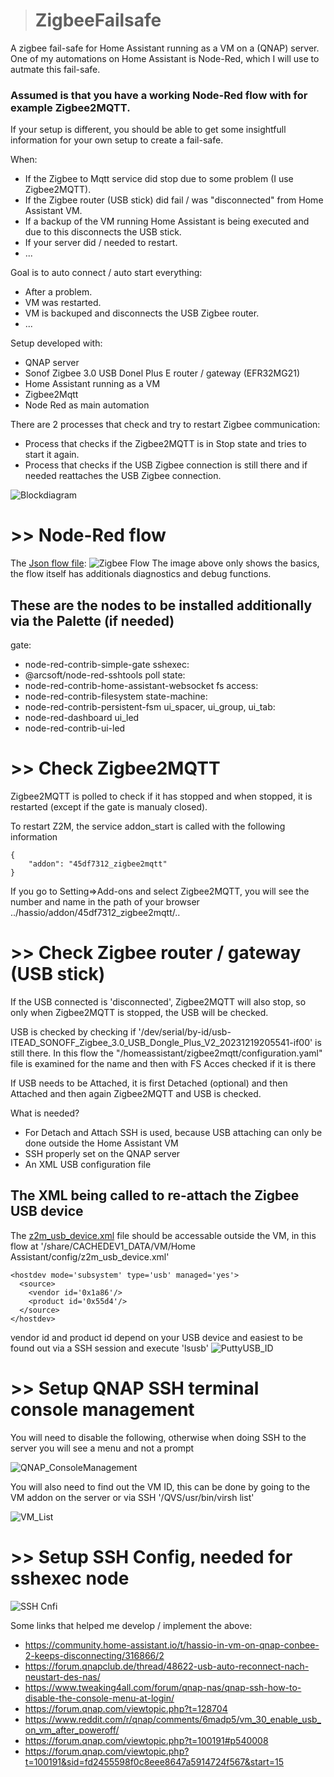 > # ZigbeeFailsafe
A zigbee fail-safe for Home Assistant running as a VM on a (QNAP) server.
One of my automations on Home Assistant is Node-Red, which I will use to autmate this fail-safe.

### Assumed is that you have a working Node-Red flow with for example Zigbee2MQTT.

If your setup is different, you should be able to get some insightfull information for your own setup to create a fail-safe.

When:
* If the Zigbee to Mqtt service did stop due to some problem (I use Zigbee2MQTT).
* If the Zigbee router (USB stick) did fail / was "disconnected" from Home Assistant VM.
* If a backup of the VM running Home Assistant is being executed and due to this disconnects the USB stick.
* If your server did / needed to restart.
* ...

Goal is to auto connect / auto start everything:
* After a problem.
* VM was restarted.
* VM is backuped and disconnects the USB Zigbee router.
* ...

Setup developed with:
* QNAP server
* Sonof Zigbee 3.0 USB Donel Plus E router / gateway (EFR32MG21)
* Home Assistant running as a VM
* Zigbee2Mqtt
* Node Red as main automation

There are 2 processes that check and try to restart Zigbee communication: 
* Process that checks if the Zigbee2MQTT is in Stop state and tries to start it again.
* Process that checks if the USB Zigbee connection is still there and if needed reattaches the USB Zigbee connection.

![Blockdiagram](Images/BlockDiagram.png)

# >> Node-Red flow

The [Json flow file](ZigbeeFlow.json):
![Zigbee Flow](Images/ZigbeeFlow.png)
The image above only shows the basics, the flow itself has additionals diagnostics and debug functions.

## These are the nodes to be installed additionally via the Palette (if needed)

gate:
* node-red-contrib-simple-gate
sshexec:
* @arcsoft/node-red-sshtools
poll state:
* node-red-contrib-home-assistant-websocket
fs access:
* node-red-contrib-filesystem
state-machine:
* node-red-contrib-persistent-fsm
ui_spacer, ui_group, ui_tab:
* node-red-dashboard
ui_led
* node-red-contrib-ui-led

# >> Check Zigbee2MQTT

Zigbee2MQTT is polled to check if it has stopped and when stopped, it is restarted (except if the gate is manualy closed).

To restart Z2M, the service addon_start is called with the following information

```
{
    "addon": "45df7312_zigbee2mqtt"
}
```

If you go to Setting=>Add-ons and select Zigbee2MQTT, you will see the number and name in the path of your browser
../hassio/addon/45df7312_zigbee2mqtt/..

# >> Check Zigbee router / gateway (USB stick)

If the USB connected is 'disconnected', Zigbee2MQTT will also stop, so only when Zigbee2MQTT is stopped, the USB will be checked. 

USB is checked by checking if '/dev/serial/by-id/usb-ITEAD_SONOFF_Zigbee_3.0_USB_Dongle_Plus_V2_20231219205541-if00' is still there.
In this flow the "/homeassistant/zigbee2mqtt/configuration.yaml" file is examined for the name and then with FS Acces checked if it is there

If USB needs to be Attached, it is first Detached (optional) and then Attached and then again Zigbee2MQTT and USB is checked.

What is needed?
* For Detach and Attach SSH is used, because USB attaching can only be done outside the Home Assistant VM
* SSH properly set on the QNAP server
* An XML USB configuration file

## The XML being called to re-attach the Zigbee USB device
The [z2m_usb_device.xml](z2m_usb_device.xml) file should be accessable outside the VM, in this flow at 
'/share/CACHEDEV1_DATA/VM/Home Assistant/config/z2m_usb_device.xml'

```
<hostdev mode='subsystem' type='usb' managed='yes'>
  <source>
    <vendor id='0x1a86'/>
    <product id='0x55d4'/>
  </source>
</hostdev>
```
vendor id and product id depend on your USB device and easiest to be found out via a SSH session and execute 'lsusb'
![PuttyUSB_ID](Images/PuttyUSB_ID.png)

# >> Setup QNAP SSH terminal console management
You will need to disable the following, otherwise when doing SSH to the server you will see a menu and not a prompt

![QNAP_ConsoleManagement](Images/QNAP_ConsoleManagement.png)

You will also need to find out the VM ID, this can be done by going to the VM addon on the server or via SSH '/QVS/usr/bin/virsh list'

![VM_List](Images/VM_List.png)

# >> Setup SSH Config, needed for sshexec node
![SSH Cnfi](Images/ssh-conncfg_node.png)

Some links that helped me develop / implement the above:
* https://community.home-assistant.io/t/hassio-in-vm-on-qnap-conbee-2-keeps-disconnecting/316866/2
* https://forum.qnapclub.de/thread/48622-usb-auto-reconnect-nach-neustart-des-nas/
* https://www.tweaking4all.com/forum/qnap-nas/qnap-ssh-how-to-disable-the-console-menu-at-login/
* https://forum.qnap.com/viewtopic.php?t=128704
* https://www.reddit.com/r/qnap/comments/6madp5/vm_30_enable_usb_on_vm_after_poweroff/
* https://forum.qnap.com/viewtopic.php?t=100191#p540008
* https://forum.qnap.com/viewtopic.php?t=100191&sid=fd2455598f0c8eee8647a5914724f567&start=15

